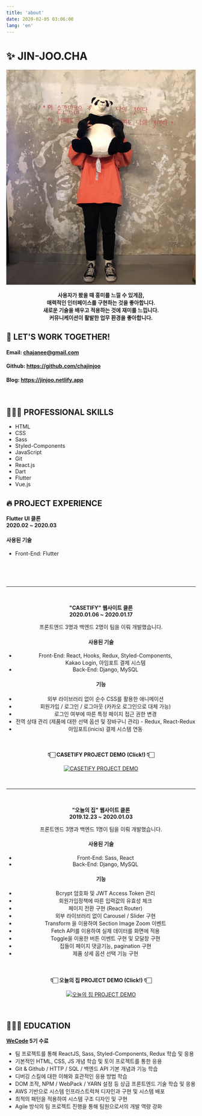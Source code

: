```yaml
---
title: 'about'
date: 2020-02-05 03:06:00
lang: 'en'
---
```


# ✨ JIN-JOO.CHA


<div align="center">

![](../assets/resume.jpg)

**사용자가 봤을 때 흥미를 느낄 수 있게끔,  
매력적인 인터페이스를 구현하는 것을 좋아합니다.  
새로운 기술을 배우고 적용하는 것에 재미를 느낍니다.  
커뮤니케이션이 활발한 업무 환경을 좋아합니다.**


</div>
  


## 🤝 LET'S WORK TOGETHER!

<div align="left">

#### Email: chajanee@gmail.com
#### Github: https://github.com/chajinjoo
#### Blog: https://jinjoo.netlify.app
<!-- #### Velog: https://velog.io/@chajanee -->

</div>
<br/>


## 👩🏻‍💻 PROFESSIONAL SKILLS

<!-- <div align="left"> -->
       
- HTML   
- CSS   
- Sass   
- Styled-Components   
- JavaScript   
- Git   
- React.js   
- Dart   
- Flutter   
- Vue.js  



<!-- </div> -->




## 🔥 PROJECT EXPERIENCE

<!-- **"포메이커스" B2B 랜딩페이지 클론   
2020.05 ~ (진행중)**  

#### 사용된 기술
- Front-End: Sass, Vue.js
- Back-End: Firebase

<br/>

---

<br/> 

**"포메이커스" B2C 랜딩페이지 제작  
2020.04**  

#### 사용된 기술
- Front-End: Sass, Vue.js

<br/>

#### 👇🏻 포메이커스 B2C 랜딩페이지 PROJECT (Click!) 👇🏻
[![포메이커스 B2C 랜딩페이지](https://user-images.githubusercontent.com/55340876/84401366-26f8a280-ac3e-11ea-9e68-f55f288d10b3.gif)](https://fomes-playground.web.app/)
</div>
<br/>




<br/>

---

<br/>  -->

**Flutter UI 클론   
2020.02 ~ 2020.03**  

#### 사용된 기술
- Front-End: Flutter  

<br/>



<div align="center" display="inline-block">

<img width="280" alt="" src="https://user-images.githubusercontent.com/55340876/76851754-2940a000-688d-11ea-90ff-5fc82a20f24a.gif">
<img width="280" alt="" src="https://user-images.githubusercontent.com/55340876/76164416-0d087900-6192-11ea-86f8-b22703233e86.gif">



</div>

<div align="center" display="inline-block">
<img width="280" alt="" src="https://user-images.githubusercontent.com/55340876/76873947-cdd4d900-68b1-11ea-8f76-6261bbfb6e5b.gif">
<img width="283" alt="" src="https://user-images.githubusercontent.com/55340876/75623414-08215380-5bed-11ea-9792-02b77a64d2c1.gif">

<!-- </div> 

<div align="center" display="inline-block">

<img width="280" alt="" src="https://user-images.githubusercontent.com/55340876/74751109-23689680-52b0-11ea-946f-c30530d56507.gif">
<img width="282" alt="" src="https://user-images.githubusercontent.com/55340876/75704261-5ec98300-5cfc-11ea-9092-de3d5b8e4e31.gif">

</div> -->


<br/>

---

<br/> 

**"CASETIFY" 웹사이트 클론  
2020.01.06 ~ 2020.01.17**  

프론트엔드 3명과 백엔드 2명이 팀을 이뤄 개발했습니다.

#### 사용된 기술
- Front-End: React, Hooks, Redux, Styled-Components,  
  Kakao Login, 아임포트 결제 시스템
- Back-End: Django, MySQL
  
#### 기능
- 외부 라이브러리 없이 순수 CSS를 활용한 애니메이션
- 회원가입 / 로그인 / 로그아웃 (카카오 로그인으로 대체 가능)
- 로그인 여부에 따른 특정 페이지 접근 권한 변경
- 전역 상태 관리 (제품에 대한 선택 옵션 및 장바구니 관리) - Redux, React-Redux
- 아임포트(inicis) 결제 시스템 연동  
  
<br/>

#### 👇🏻 CASETIFY PROJECT DEMO (Click!) 👇🏻
[![CASETIFY PROJECT DEMO](https://user-images.githubusercontent.com/55340876/74590068-66c3ca80-504e-11ea-9f59-b69b10e5050f.png)](https://www.youtube.com/watch?v=aCONu7EJwqc&feature=youtu.be)

<br/>

---

<br/>

**"오늘의 집" 웹사이트 클론     
2019.12.23 ~ 2020.01.03**  

프론트엔드 3명과 백엔드 1명이 팀을 이뤄 개발했습니다.

#### 사용된 기술
- Front-End: Sass, React
- Back-End: Django, MySQL

#### 기능
- Bcrypt 암호화 및 JWT Access Token 관리
- 회원가입정책에 따른 입력값의 유효성 체크
- 페이지 전환 구현 (React Router)
- 외부 라이브러리 없이 Carousel / Slider 구현
- Transform 을 이용하여 Section Image Zoom 이벤트
- Fetch API를 이용하여 실제 데이터를 화면에 적용
- Toggle을 이용한 버튼 이벤트 구현 및 모달창 구현
- 집들이 페이지 댓글기능, pagination 구현
- 제품 상세 옵션 선택 기능 구현

<br/>

#### 👇🏻 오늘의 집 PROJECT DEMO (Click!) 👇🏻
[![오늘의 집 PROJECT DEMO](https://user-images.githubusercontent.com/55340876/74590070-6f1c0580-504e-11ea-8886-40e4e3c33715.png)](https://www.youtube.com/watch?v=_wOrX7pm26Q)
</div>
<br/>


## 👩🏻‍🎓 EDUCATION

<div align="left">

**[WeCode](https://wecode.co.kr/) 5기 수료**

- 팀 프로젝트를 통해 ReactJS, Sass, Styled-Components, Redux 학습 및 응용
- 기본적인 HTML, CSS, JS 개념 학습 및 토이 프로젝트를 통한 응용
- Git & Github / HTTP / SQL / 백엔드 API 기본 개념과 기능 학습
- 디버깅 스킬에 대한 이해와 효관적인 응용 방법 학습
- DOM 조작, NPM / WebPack / YARN 설정 등 상급 프론트엔드 기술 학습 및 응용
- AWS 기반으로 시스템 인프라스트럭쳐 디자인과 구현 및 시스템 배포
- 최적의 패턴을 적용하여 시스템 구조 디자인 및 구현
- Agile 방식의 팀 프로젝트 진행을 통해 팀원으로서의 개발 역량 강화

</div>
<br/>
<br/>
